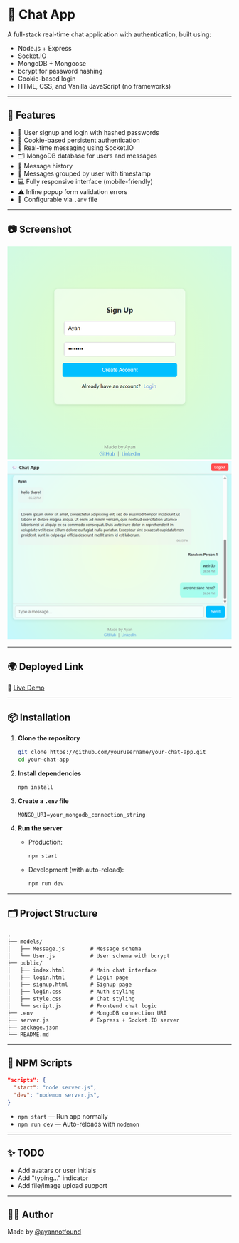 # 💬 Chat App

A full-stack real-time chat application with authentication, built using:

- Node.js + Express
- Socket.IO
- MongoDB + Mongoose
- bcrypt for password hashing
- Cookie-based login
- HTML, CSS, and Vanilla JavaScript (no frameworks)

---

## 🚀 Features

- 🔐 User signup and login with hashed passwords
- 🍪 Cookie-based persistent authentication
- 💬 Real-time messaging using Socket.IO
- 🗂 MongoDB database for users and messages
- 📜 Message history
- 🧑 Messages grouped by user with timestamp
- 💻 Fully responsive interface (mobile-friendly)
- ⚠️ Inline popup form validation errors
- 🔧 Configurable via `.env` file

---

## 📷 Screenshot

![Chat UI Preview](./screenshots/preview.png)
![Chat UI Preview](./screenshots/preview2.png)

---

## 🌍 Deployed Link

🔗 [Live Demo](https://chat-4wys.onrender.com)

---

## 📦 Installation

1. **Clone the repository**
   ```bash
   git clone https://github.com/yourusername/your-chat-app.git
   cd your-chat-app
   ```

2. **Install dependencies**
   ```bash
   npm install
   ```

3. **Create a `.env` file**
   ```env
   MONGO_URI=your_mongodb_connection_string
   ```

4. **Run the server**
   - Production:
     ```bash
     npm start
     ```
   - Development (with auto-reload):
     ```bash
     npm run dev
     ```

---

## 🗂 Project Structure

```
.
├── models/
│   ├── Message.js        # Message schema
│   └── User.js           # User schema with bcrypt
├── public/
│   ├── index.html        # Main chat interface
│   ├── login.html        # Login page
│   ├── signup.html       # Signup page
│   ├── login.css         # Auth styling
│   ├── style.css         # Chat styling
│   └── script.js         # Frontend chat logic
├── .env                  # MongoDB connection URI
├── server.js             # Express + Socket.IO server
├── package.json
└── README.md
```

---

## 🔧 NPM Scripts

```json
"scripts": {
  "start": "node server.js",
  "dev": "nodemon server.js",
}
```

- `npm start` — Run app normally  
- `npm run dev` — Auto-reloads with `nodemon`

---

## ✨ TODO

- Add avatars or user initials
- Add "typing..." indicator
- Add file/image upload support

---

## 🧑‍💻 Author

Made by [@ayannotfound](https://github.com/ayannotfound)